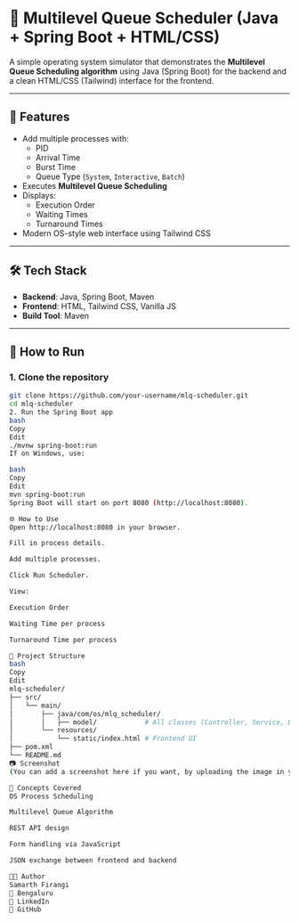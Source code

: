 # 🧠 Multilevel Queue Scheduler (Java + Spring Boot + HTML/CSS)

A simple operating system simulator that demonstrates the **Multilevel Queue Scheduling algorithm** using Java (Spring Boot) for the backend and a clean HTML/CSS (Tailwind) interface for the frontend.

---

## 📌 Features

- Add multiple processes with:
  - PID
  - Arrival Time
  - Burst Time
  - Queue Type (`System`, `Interactive`, `Batch`)
- Executes **Multilevel Queue Scheduling**
- Displays:
  - Execution Order
  - Waiting Times
  - Turnaround Times
- Modern OS-style web interface using Tailwind CSS

---

## 🛠 Tech Stack

- **Backend**: Java, Spring Boot, Maven
- **Frontend**: HTML, Tailwind CSS, Vanilla JS
- **Build Tool**: Maven

---

## 🚀 How to Run

### 1. Clone the repository

```bash
git clone https://github.com/your-username/mlq-scheduler.git
cd mlq-scheduler
2. Run the Spring Boot app
bash
Copy
Edit
./mvnw spring-boot:run
If on Windows, use:

bash
Copy
Edit
mvn spring-boot:run
Spring Boot will start on port 8080 (http://localhost:8080).

🌐 How to Use
Open http://localhost:8080 in your browser.

Fill in process details.

Add multiple processes.

Click Run Scheduler.

View:

Execution Order

Waiting Time per process

Turnaround Time per process

📁 Project Structure
bash
Copy
Edit
mlq-scheduler/
├── src/
│   └── main/
│       ├── java/com/os/mlq_scheduler/
│       │   ├── model/            # All classes (Controller, Service, DTO) here
│       └── resources/
│           └── static/index.html # Frontend UI
├── pom.xml
└── README.md
📷 Screenshot
(You can add a screenshot here if you want, by uploading the image in your repo and linking it)

🧠 Concepts Covered
OS Process Scheduling

Multilevel Queue Algorithm

REST API design

Form handling via JavaScript

JSON exchange between frontend and backend

👨‍💻 Author
Samarth Firangi
📍 Bengaluru
🔗 LinkedIn
🔗 GitHub

